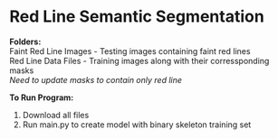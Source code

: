 # Red Line Semantic Segmentation

**Folders:** \
Faint Red Line Images - Testing images containing faint red lines \
Red Line Data Files - Training images along with their corressponding masks \
*Need to update masks to contain only red line*

**To Run Program:**
1. Download all files
2. Run main.py to create model with binary skeleton training set



